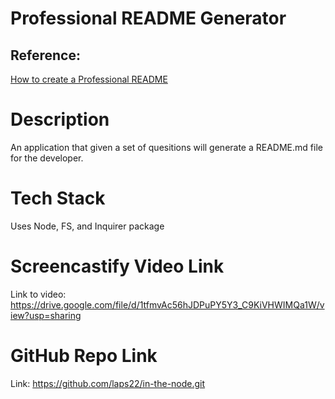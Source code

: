 # Professional README Generator 

## Reference:

[How to create a Professional README](https://coding-boot-camp.github.io/full-stack/github/professional-readme-guide)

# Description

An application that given a set of quesitions will generate a README.md file for the developer.

# Tech Stack

Uses Node, FS, and Inquirer package

# Screencastify Video Link

Link to video: https://drive.google.com/file/d/1tfmvAc56hJDPuPY5Y3_C9KiVHWIMQa1W/view?usp=sharing

# GitHub Repo Link

Link: https://github.com/laps22/in-the-node.git

